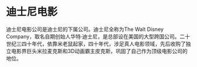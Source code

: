 # 迪士尼电影

   迪士尼电影公司是迪士尼的下属公司。迪士尼全称为The Walt Disney Company，取名自期创始人华特·迪士尼，是总部设在美国的大型跨国公司。二十世纪三四十年代，依靠米老鼠起家，四十年代，涉足真人电影领域，先后收购了独立电影界巨头米拉麦克斯和3D动画霸主皮克斯，巩固了自己作为顶级电影公司的地位。

